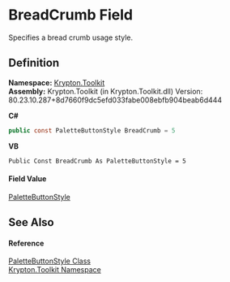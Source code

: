 # BreadCrumb Field


Specifies a bread crumb usage style.



## Definition
**Namespace:** <a href="79d2eac2-21f4-54ff-7552-b20c33c30600.md">Krypton.Toolkit</a>  
**Assembly:** Krypton.Toolkit (in Krypton.Toolkit.dll) Version: 80.23.10.287+8d7660f9dc5efd033fabe008ebfb904beab6d444

**C#**
``` C#
public const PaletteButtonStyle BreadCrumb = 5
```
**VB**
``` VB
Public Const BreadCrumb As PaletteButtonStyle = 5
```



#### Field Value
<a href="3ef88167-9cd0-c394-0517-05cc407b1a92.md">PaletteButtonStyle</a>

## See Also


#### Reference
<a href="3ef88167-9cd0-c394-0517-05cc407b1a92.md">PaletteButtonStyle Class</a>  
<a href="79d2eac2-21f4-54ff-7552-b20c33c30600.md">Krypton.Toolkit Namespace</a>  
